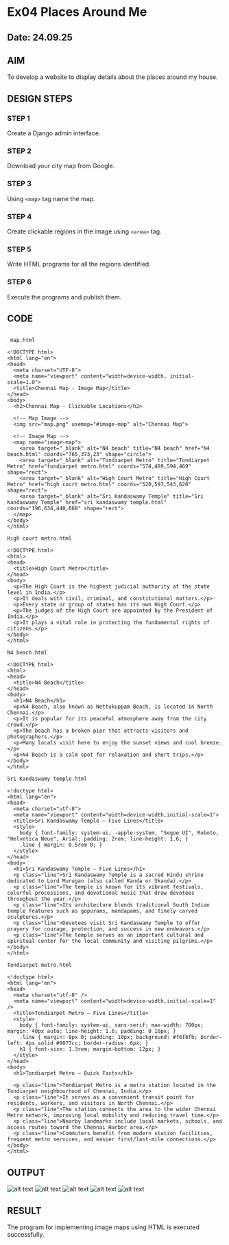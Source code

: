 # Ex04 Places Around Me
## Date: 24.09.25

## AIM
To develop a website to display details about the places around my house.

## DESIGN STEPS

### STEP 1
Create a Django admin interface.

### STEP 2
Download your city map from Google.

### STEP 3
Using ```<map>``` tag name the map.

### STEP 4
Create clickable regions in the image using ```<area>``` tag.

### STEP 5
Write HTML programs for all the regions identified.

### STEP 6
Execute the programs and publish them.

## CODE
```

 map.html

<!DOCTYPE html>
<html lang="en">
<head>
  <meta charset="UTF-8">
  <meta name="viewport" content="width=device-width, initial-scale=1.0">
  <title>Chennai Map - Image Map</title>
</head>
<body>
  <h2>Chennai Map - Clickable Locations</h2>

  <!-- Map Image -->
  <img src="map.png" usemap="#image-map" alt="Chennai Map">

  <!-- Image Map -->
  <map name="image-map">
    <area target="_blank" alt="N4 beach" title="N4 beach" href="N4 beach.html" coords="765,373,23" shape="circle">
    <area target="_blank" alt="Tondiarpet Metro" title="Tondiarpet Metro" href="tondiarpet metro.html" coords="574,489,594,469" shape="rect">
    <area target="_blank" alt="High Court Metro" title="High Court Metro" href="high court metro.html" coords="520,597,543,620" shape="rect">
    <area target="_blank" alt="Sri Kandaswamy Temple" title="Sri Kandaswamy Temple" href="sri kandaswamy temple.html" coords="196,634,440,668" shape="rect">
  </map>
</body>
</html>

High court metro.html

<!DOCTYPE html>
<html>
<head>
  <title>High Court Metro</title>
</head>
<body>
  <p>The High Court is the highest judicial authority at the state level in India.</p>
  <p>It deals with civil, criminal, and constitutional matters.</p>
  <p>Every state or group of states has its own High Court.</p>
  <p>The judges of the High Court are appointed by the President of India.</p>
  <p>It plays a vital role in protecting the fundamental rights of citizens.</p>
</body>
</html>

N4 beach.html

<!DOCTYPE html>
<html>
<head>
  <title>N4 Beach</title>
</head>
<body>
  <h1>N4 Beach</h1>
  <p>N4 Beach, also known as Nettukuppam Beach, is located in North Chennai.</p>
  <p>It is popular for its peaceful atmosphere away from the city crowd.</p>
  <p>The beach has a broken pier that attracts visitors and photographers.</p>
  <p>Many locals visit here to enjoy the sunset views and cool breeze.</p>
  <p>N4 Beach is a calm spot for relaxation and short trips.</p>
</body>
</html>

Sri Kandaswamy temple.html

<!doctype html>
<html lang="en">
<head>
  <meta charset="utf-8">
  <meta name="viewport" content="width=device-width,initial-scale=1">
  <title>Sri Kandaswamy Temple — Five Lines</title>
  <style>
    body { font-family: system-ui, -apple-system, "Segoe UI", Roboto, "Helvetica Neue", Arial; padding: 2rem; line-height: 1.6; }
    .line { margin: 0.5rem 0; }
  </style>
</head>
<body>
  <h1>Sri Kandaswamy Temple — Five Lines</h1>
  <p class="line">Sri Kandaswamy Temple is a sacred Hindu shrine dedicated to Lord Murugan (also called Kanda or Skanda).</p>
  <p class="line">The temple is known for its vibrant festivals, colorful processions, and devotional music that draw devotees throughout the year.</p>
  <p class="line">Its architecture blends traditional South Indian temple features such as gopurams, mandapams, and finely carved sculptures.</p>
  <p class="line">Devotees visit Sri Kandaswamy Temple to offer prayers for courage, protection, and success in new endeavors.</p>
  <p class="line">The temple serves as an important cultural and spiritual center for the local community and visiting pilgrims.</p>
</body>
</html>

Tondiarpet metro.html

<!doctype html>
<html lang="en">
<head>
  <meta charset="utf-8" />
  <meta name="viewport" content="width=device-width,initial-scale=1" />
  <title>Tondiarpet Metro — Five Lines</title>
  <style>
    body { font-family: system-ui, sans-serif; max-width: 700px; margin: 40px auto; line-height: 1.6; padding: 0 16px; }
    .line { margin: 8px 0; padding: 10px; background: #f6f8fb; border-left: 4px solid #0077cc; border-radius: 6px; }
    h1 { font-size: 1.3rem; margin-bottom: 12px; }
  </style>
</head>
<body>
  <h1>Tondiarpet Metro — Quick Facts</h1>

  <p class="line">Tondiarpet Metro is a metro station located in the Tondiarpet neighbourhood of Chennai, India.</p>
  <p class="line">It serves as a convenient transit point for residents, workers, and visitors in North Chennai.</p>
  <p class="line">The station connects the area to the wider Chennai Metro network, improving local mobility and reducing travel time.</p>
  <p class="line">Nearby landmarks include local markets, schools, and access routes toward the Chennai Harbor area.</p>
  <p class="line">Commuters benefit from modern station facilities, frequent metro services, and easier first/last-mile connections.</p>
</body>
</html>

```



## OUTPUT

![alt text](../eran/mapapp/static/map.png)
![alt text](<../eran/mapapp/static/Screenshot (18).png>)
![alt text](<../eran/mapapp/static/Screenshot (19).png>)
![alt text](<../eran/mapapp/static/Screenshot (21).png>)
![alt text](<../eran/mapapp/static/Screenshot (20).png>)


## RESULT
The program for implementing image maps using HTML is executed successfully.
